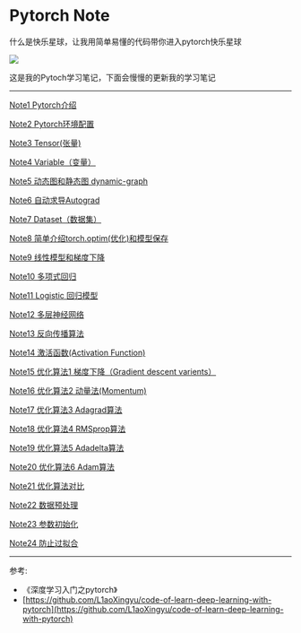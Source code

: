 # Pytorch Note

什么是快乐星球，让我用简单易懂的代码带你进入pytorch快乐星球

![](https://img-blog.csdnimg.cn/img_convert/ac4fe519487d89d342cb05d2f710a20c.png#pic_center)

这是我的Pytoch学习笔记，下面会慢慢的更新我的学习笔记

---

[Note1 Pytorch介绍](https://blog.csdn.net/weixin_45508265/article/details/117808642)

[Note2 Pytorch环境配置](https://blog.csdn.net/weixin_45508265/article/details/117809016)

[Note3 Tensor(张量)](https://blog.csdn.net/weixin_45508265/article/details/117811600)

[Note4 Variable（变量）](https://blog.csdn.net/weixin_45508265/article/details/117812880)

[Note5 动态图和静态图 dynamic-graph](https://blog.csdn.net/weixin_45508265/article/details/117816228)

[Note6 自动求导Autograd](https://blog.csdn.net/weixin_45508265/article/details/117816977)

[Note7 Dataset（数据集）](https://blog.csdn.net/weixin_45508265/article/details/117818268)

[Note8 简单介绍torch.optim(优化)和模型保存](https://blog.csdn.net/weixin_45508265/article/details/117819532)

[Note9 线性模型和梯度下降](https://blog.csdn.net/weixin_45508265/article/details/117827063)

[Note10 多项式回归](https://blog.csdn.net/weixin_45508265/article/details/117827333)

[Note11 Logistic 回归模型](https://blog.csdn.net/weixin_45508265/article/details/117828669)

[Note12 多层神经网络](https://blog.csdn.net/weixin_45508265/article/details/117848000)

[Note13 反向传播算法](https://blog.csdn.net/weixin_45508265/article/details/117855631)

[Note14 激活函数(Activation Function)](https://blog.csdn.net/weixin_45508265/article/details/117856338)

[Note15 优化算法1 梯度下降（Gradient descent varients）](https://blog.csdn.net/weixin_45508265/article/details/117859824)

[Note16 优化算法2 动量法(Momentum)](https://blog.csdn.net/weixin_45508265/article/details/117874046)

[Note17 优化算法3 Adagrad算法](https://blog.csdn.net/weixin_45508265/article/details/117877596)

[Note18 优化算法4 RMSprop算法](https://blog.csdn.net/weixin_45508265/article/details/117885569)

[Note19 优化算法5 Adadelta算法](https://blog.csdn.net/weixin_45508265/article/details/118930950)

[Note20 优化算法6 Adam算法](https://blog.csdn.net/weixin_45508265/article/details/118931366)

[Note21 优化算法对比](https://blog.csdn.net/weixin_45508265/article/details/118931198)

[Note22 数据预处理](https://blog.csdn.net/weixin_45508265/article/details/118933624)

[Note23 参数初始化](https://blog.csdn.net/weixin_45508265/article/details/118945764)

[Note24 防止过拟合](https://blog.csdn.net/weixin_45508265/article/details/118946214)


---

参考:

- 《深度学习入门之pytorch》
- [https://github.com/L1aoXingyu/code-of-learn-deep-learning-with-pytorch](https://github.com/L1aoXingyu/code-of-learn-deep-learning-with-pytorch)

